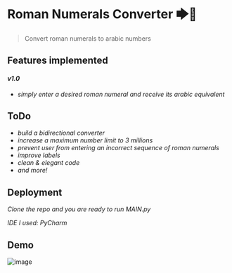 # Roman Numerals Converter 🡆🔢

<blockquote>
Convert roman numerals to arabic numbers
</blockquote>
 
## Features implemented
#### *__v1.0__*

 - *simply enter a desired roman numeral and receive its arabic equivalent*

## ToDo

- *build a bidirectional converter*
- *increase a maximum number limit to 3 millions*
- *prevent user from entering an incorrect sequence of roman numerals*
- *improve labels*
- *clean & elegant code*
- *and more!*


## Deployment

*Clone the repo and you are ready to run MAIN.py*

*IDE I used: PyCharm*

## Demo
<img src="https://user-images.githubusercontent.com/103358101/165145720-25a9e171-9157-43f2-986e-78752fe5a02c.gif" alt="image" style="max-width: 100%;">
